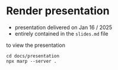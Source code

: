 
# Render presentation

* presentation delivered on Jan 16 / 2025
* entirely contained in the `slides.md` file

to view the presentation

```
cd docs/presentation
npx marp --server .
```
